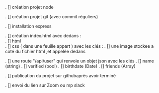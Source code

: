 . [] création projet node

. [] création projet git (avec commit réguliers) 

. [] installation express 

. [] création index.html avec dedans :   
  		. [] html    
  		. [] css ( dans une feuille appart ) avec les clés :
  		. [] une image stockee a coté du fichier html ,et appelée dedans

. [] une route "/api/user" qui renvoie un objet json avec les clés
		. [] name (string)
   		. [] verified (bool)
    	. [] birthdate (Date)
    	. [] friends (Array)

. [] publication du projet sur githubaprès avoir terminé

. [] envoi du lien sur Zoom ou mp slack
